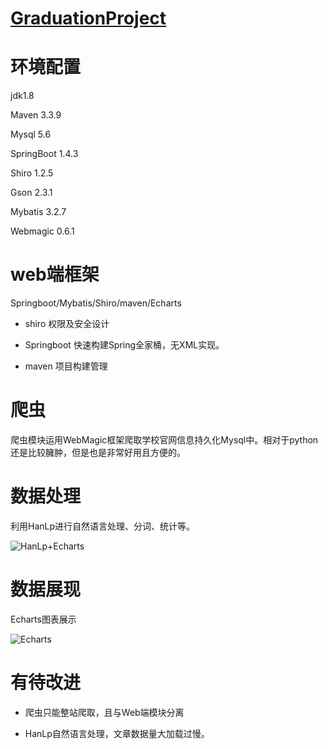 # [GraduationProject](https://kxind.cn)
# 环境配置
   jdk1.8
   
   Maven 3.3.9
   
   Mysql 5.6
   
   SpringBoot 1.4.3
   
   Shiro 1.2.5 
   
   Gson 2.3.1
   
   Mybatis 3.2.7
   
   Webmagic 0.6.1
   

# web端框架
Springboot/Mybatis/Shiro/maven/Echarts

* shiro 权限及安全设计

* Springboot 快速构建Spring全家桶，无XML实现。

* maven 项目构建管理 

# 爬虫
爬虫模块运用WebMagic框架爬取学校官网信息持久化Mysql中。相对于python还是比较臃肿，但是也是非常好用且方便的。

# 数据处理
利用HanLp进行自然语言处理、分词、统计等。
  
![HanLp+Echarts](http://static.kxind.cn/1501230086%281%29.jpg)


# 数据展现
Echarts图表展示

  ![Echarts](https://static.kxind.cn/1501230146%281%29.jpg)
  
# 有待改进

*  爬虫只能整站爬取，且与Web端模块分离

*  HanLp自然语言处理，文章数据量大加载过慢。 
